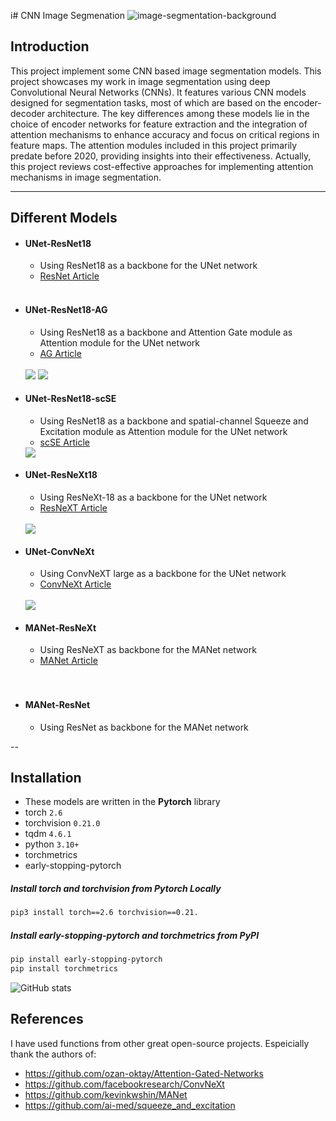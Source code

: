 i# CNN Image Segmenation
![image-segmentation-background](https://github.com/user-attachments/assets/1966be79-08ae-433e-a61f-a5061a4460fa)

## Introduction
This project implement some CNN based image segmentation models.
This project showcases my work in image segmentation using deep Convolutional Neural Networks (CNNs). It features various CNN models designed for segmentation tasks, most of which are based on the encoder-decoder architecture. The key differences among these models lie in the choice of encoder networks for feature extraction and the integration of attention mechanisms to enhance accuracy and focus on critical regions in feature maps.
The attention modules included in this project primarily predate before 2020, providing insights into their effectiveness. Actually, this project reviews cost-effective approaches for implementing attention mechanisms in image segmentation.

---
## Different Models
- #### UNet-ResNet18
    - Using ResNet18 as a backbone for the UNet network
    - <a href= 'https://arxiv.org/abs/1512.03385'> ResNet Article </a>
     <br>
- #### UNet-ResNet18-AG
    - Using ResNet18 as a backbone and Attention Gate module as Attention module for the UNet network
    - <a  href="https://arxiv.org/abs/1804.03999v3"> AG Article </a>
    <br>
     <img  src= "https://production-media.paperswithcode.com/methods/25b72303-3ebf-4db0-a6bd-f141e5c8c114.jpg" />

     <img src= 'https://github.com/ozan-oktay/Attention-Gated-Networks/blob/master/figures/figure1.png?raw=true' />
    <br>
- #### UNet-ResNet18-scSE
    - Using ResNet18 as a backbone and spatial-channel Squeeze and Excitation module as Attention module for the UNet network
    - <a href="https://arxiv.org/abs/1808.08127v1"> scSE 
    Article </a>
    <img src = 'https://production-media.paperswithcode.com/methods/scSE_Block_YcKqn9P.png' />
    <br>
- #### UNet-ResNeXt18
    - Using ResNeXt-18 as a backbone for the UNet network
    - <a href='https://arxiv.org/abs/1611.05431'> ResNeXT Article </a>
    <br>
    <img src='https://production-media.paperswithcode.com/methods/Screen_Shot_2020-06-06_at_4.32.52_PM.png' />

- #### UNet-ConvNeXt
    - Using ConvNeXT large as a backbone for the UNet network
    - <a href ='https://arxiv.org/abs/2201.03545'> ConvNeXt Article </a>
    <br>
    <img src='https://huggingface.co/datasets/huggingface/documentation-images/resolve/main/convnext_architecture.jpg' a>
    <br>

- #### MANet-ResNeXt
    - Using ResNeXT as backbone for the MANet network
    - <a  href = 'https://arxiv.org/abs/2009.02130'> MANet Article </a>
    <br>
    
    <br>

- #### MANet-ResNet
    - Using ResNet as backbone for the MANet network

--
## Installation
 - These models are written in the **Pytorch** library
- torch `2.6`
- torchvision `0.21.0`
- tqdm `4.6.1`
- python `3.10+`
- torchmetrics 
- early-stopping-pytorch

 ##### Install torch and torchvision from Pytorch Locally
 ```diff
pip3 install torch==2.6 torchvision==0.21.
```
##### Install early-stopping-pytorch and torchmetrics from PyPI
``` diff
pip install early-stopping-pytorch
pip install torchmetrics
```
![GitHub stats](https://github-readme-stats.vercel.app/api?username=MegaRsIran&show_icons=true&theme=transparent)


## References


I have used  functions from other great open-source projects. Espeicially thank the authors of:
- https://github.com/ozan-oktay/Attention-Gated-Networks
- https://github.com/facebookresearch/ConvNeXt
- https://github.com/kevinkwshin/MANet
- https://github.com/ai-med/squeeze_and_excitation
